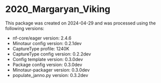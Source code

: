 # 2020_Margaryan_Viking
This package was created on 2024-04-29 and was processed using the following versions:
 - nf-core/eager version:  2.4.6
 - Minotaur config version: 0.2.1dev
 - CaptureType profile: 1240K
 - CaptureType config version: 0.2.2dev
 - Config template version: 0.3.0dev
 - Package config version: 0.3.0dev
 - Minotaur-packager version: 0.3.0dev
 - populate_janno.py version: 0.3.2dev
